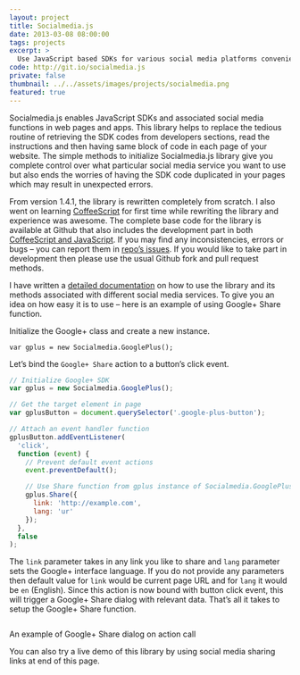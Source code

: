 ```yaml
---
layout: project
title: Socialmedia.js
date: 2013-03-08 08:00:00
tags: projects
excerpt: >
  Use JavaScript based SDKs for various social media platforms conveniently.
code: http://git.io/socialmedia.js
private: false
thumbnail: ../../assets/images/projects/socialmedia.png
featured: true
---
```


Socialmedia.js enables JavaScript SDKs and associated social media functions in web pages and apps. This library helps to replace the tedious routine of retrieving the SDK codes from developers sections, read the instructions and then having same block of code in each page of your website. The simple methods to initialize Socialmedia.js library give you complete control over what particular social media service you want to use but also ends the worries of having the SDK code duplicated in your pages which may result in unexpected errors.

From version 1.4.1, the library is rewritten completely from scratch. I also went on learning [CoffeeScript](http://coffeescript.org) for first time while rewriting the library and experience was awesome. The complete base code for the library is available at Github that also includes the development part in both [CoffeeScript and JavaScript](https://github.com/jabranr/Socialmedia/tree/master/dev). If you may find any inconsistencies, errors or bugs – you can report them in [repo’s issues](https://github.com/jabranr/Socialmedia/issues). If you would like to take part in development then please use the usual Github fork and pull request methods.

I have written a [detailed documentation](https://github.com/jabranr/Socialmedia#documentation) on how to use the library and its methods associated with different social media services. To give you an idea on how easy it is to use – here is an example of using Google+ Share function.

Initialize the Google+ class and create a new instance.

`var gplus = new Socialmedia.GooglePlus();`

Let’s bind the `Google+ Share` action to a button’s click event.

```javascript
// Initialize Google+ SDK
var gplus = new Socialmedia.GooglePlus();

// Get the target element in page
var gplusButton = document.querySelector('.google-plus-button');

// Attach an event handler function
gplusButton.addEventListener(
  'click',
  function (event) {
    // Prevent default event actions
    event.preventDefault();

    // Use Share function from gplus instance of Socialmedia.GooglePlus class
    gplus.Share({
      link: 'http://example.com',
      lang: 'ur'
    });
  },
  false
);
```

The `link` parameter takes in any link you like to share and `lang` parameter sets the Google+ interface language. If you do not provide any parameters then default value for `link` would be current page URL and for `lang` it would be `en` (English). Since this action is now bound with button click event, this will trigger a Google+ Share dialog with relevant data. That’s all it takes to setup the Google+ Share function.

<img src="../../assets/images/projects/google-plus-share-dialog-example.png" alt="" />
<p class="help-block">An example of Google+ Share dialog on action call</p>

You can also try a live demo of this library by using social media sharing links at end of this page.
